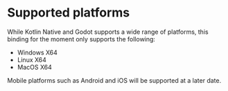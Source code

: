 # Supported platforms
While Kotlin Native and Godot supports a wide range of platforms, this binding for the moment only supports the following:

- Windows X64
- Linux X64
- MacOS X64

Mobile platforms such as Android and iOS will be supported at a later date.